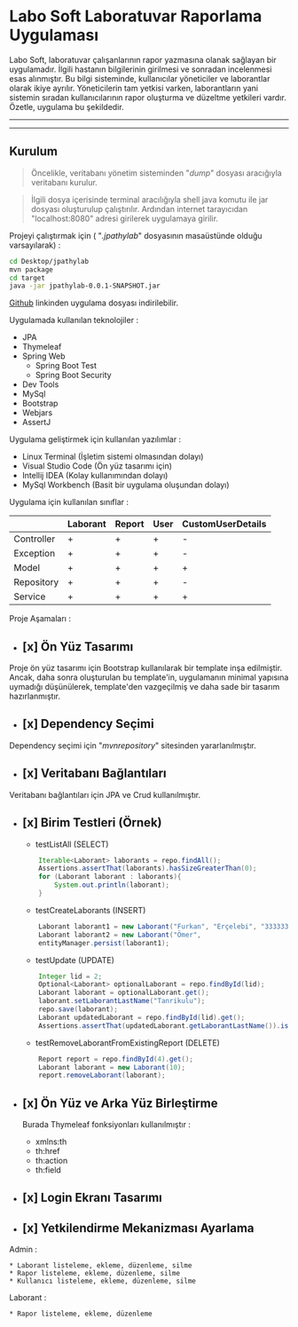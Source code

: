 # Labo Soft Laboratuvar Raporlama Uygulaması

Labo Soft, laboratuvar çalışanlarının rapor yazmasına olanak sağlayan bir uygulamadır. İlgili hastanın bilgilerinin girilmesi ve sonradan incelenmesi esas alınmıştır. Bu bilgi sisteminde, kullanıcılar yöneticiler ve laborantlar olarak ikiye ayrılır. Yöneticilerin tam yetkisi varken, laborantların yani sistemin sıradan kullanıcılarının rapor oluşturma ve düzeltme yetkileri vardır. Özetle, uygulama bu şekildedir. 

---
___

## Kurulum 

> Öncelikle, veritabanı yönetim sisteminden "*dump*" dosyası aracığıyla veritabanı kurulur. 

> İlgili dosya içerisinde terminal aracılığıyla shell java komutu ile jar dosyası oluşturulup çalıştırılır. Ardından internet tarayıcıdan "localhost:8080" adresi girilerek uygulamaya girilir. 

Projeyi çalıştırmak için ( "*.jpathylab*" dosyasının masaüstünde olduğu varsayılarak) : 

```bash
cd Desktop/jpathylab
mvn package
cd target
java -jar jpathylab-0.0.1-SNAPSHOT.jar
```

[Github](*link*) linkinden uygulama dosyası indirilebilir. 

Uygulamada kullanılan teknolojiler : 
* JPA
* Thymeleaf
* Spring Web
    * Spring Boot Test 
    * Spring Boot Security 
* Dev Tools 
* MySql
* Bootstrap
* Webjars 
* AssertJ

Uygulama geliştirmek için kullanılan yazılımlar : 
* Linux Terminal 
(İşletim sistemi olmasından dolayı)
* Visual Studio Code 
(Ön yüz tasarımı için)
* Intellij IDEA 
(Kolay kullanımından dolayı)
* MySql Workbench 
(Basit bir uygulama oluşundan dolayı)

Uygulama için kullanılan sınıflar : 

| |Laborant|Report|User|CustomUserDetails|
|-|--------|------|----|------------------|
|Controller|+|+|+|-|
|Exception|+|+|+|-|
|Model|+|+|+|+|
|Repository|+|+|+|-|
|Service|+|+|+|+|

Proje Aşamaları : 

* ## [x] Ön Yüz Tasarımı 

Proje ön yüz tasarımı için Bootstrap kullanılarak bir template inşa edilmiştir. Ancak, daha sonra oluşturulan bu template'in, uygulamanın minimal yapısına uymadığı düşünülerek, template'den vazgeçilmiş ve daha sade bir tasarım hazırlanmıştır. 

* ## [x] Dependency Seçimi 

Dependency seçimi için "*mvnrepository*" sitesinden yararlanılmıştır. 

* ## [x] Veritabanı Bağlantıları 

Veritabanı bağlantıları için JPA ve Crud kullanılmıştır. 

* ## [x] Birim Testleri (Örnek)

    * testListAll (SELECT)

    ```java
        Iterable<Laborant> laborants = repo.findAll();
        Assertions.assertThat(laborants).hasSizeGreaterThan(0);
        for (Laborant laborant : laborants){
            System.out.println(laborant);
        }
    ```

    * testCreateLaborants (INSERT)

    ```java
        Laborant laborant1 = new Laborant("Furkan", "Erçelebi", "3333333");
        Laborant laborant2 = new Laborant("Ömer", 
        entityManager.persist(laborant1);
    ```

    * testUpdate (UPDATE)

    ```java
        Integer lid = 2;
        Optional<Laborant> optionalLaborant = repo.findById(lid);
        Laborant laborant = optionalLaborant.get();
        laborant.setLaborantLastName("Tanrikulu");
        repo.save(laborant);
        Laborant updatedLaborant = repo.findById(lid).get();
        Assertions.assertThat(updatedLaborant.getLaborantLastName()).isEqualTo("Tanrikulu");
    ```

    * testRemoveLaborantFromExistingReport (DELETE)

    ```java
        Report report = repo.findById(4).get();
        Laborant laborant = new Laborant(10);
        report.removeLaborant(laborant);
    ```

* ## [x] Ön Yüz ve Arka Yüz Birleştirme 
  Burada Thymeleaf fonksiyonları kullanılmıştır :   
    * xmlns:th
    * th:href
    * th:action
    * th:field

* ## [x] Login Ekranı Tasarımı 
* ## [x] Yetkilendirme Mekanizması Ayarlama 
 Admin : 

    * Laborant listeleme, ekleme, düzenleme, silme 
    * Rapor listeleme, ekleme, düzenleme, silme 
    * Kullanıcı listeleme, ekleme, düzenleme, silme 

 Laborant : 

    * Rapor listeleme, ekleme, düzenleme 
